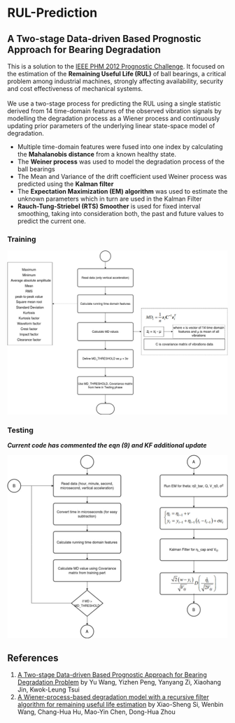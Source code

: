 # RUL-Prediction

## A Two-stage Data-driven Based Prognostic Approach for Bearing Degradation

This is a solution to the <a href="https://www.scribd.com/document/427205852/IEEEPHM2012-Challenge-Details-pdf">IEEE PHM 2012 Prognostic Challenge</a>. It focused on the estimation of the <b>Remaining Useful Life (RUL)</b> of ball bearings, a critical problem among industrial machines, strongly affecting availability, security and cost effectiveness of mechanical systems.
<br><br>
We use a two-stage process for predicting the RUL using a single statistic derived from 14 time-domain features of the observed vibration signals by modelling the degradation process as a Wiener process and continuously updating prior parameters of the underlying linear state-space model of degradation.

- Multiple time-domain features were fused into one index by calculating the <b>Mahalanobis distance</b> from a known healthy state.
- The <b>Weiner process</b> was used to model the degradation process of the ball bearings
- The Mean and Variance of the drift coefficient used Weiner process was predicted using the <b>Kalman filter</b>
- The <b>Expectation Maximization (EM) algorithm</b> was used to estimate the unknown parameters which in turn are used in the Kalman Filter
- <b>Rauch-Tung-Striebel (RTS) Smoother</b> is used for fixed interval smoothing, taking into consideration both, the past and future values to predict the current one.

### Training

![train-flow](assets/FlowChart-Training.jpg)


### Testing

**_Current code has commented the eqn (9) and KF additional update_**

![train-flow](assets/FlowChart-Testing.jpg)


## References
1. <a href="https://ieeexplore.ieee.org/document/7420685">A Two-stage Data-driven Based Prognostic Approach for Bearing Degradation Problem</a> by Yu Wang, Yizhen Peng, Yanyang Zi, Xiaohang Jin, Kwok-Leung Tsui
2. <a href="https://www.sciencedirect.com/science/article/abs/pii/S0888327012003226">A Wiener-process-based degradation model with a recursive filter algorithm for remaining useful life estimation</a> by Xiao-Sheng Si, Wenbin Wang, Chang-Hua Hu, Mao-Yin Chen, Dong-Hua Zhou
